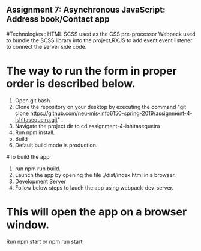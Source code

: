 ## Assignment 7: Asynchronous JavaScript: Address book/Contact app

#Technologies :
HTML SCSS used as the CSS pre-processor Webpack used to bundle the SCSS library into the project,RXJS 
to add event event listener to connect the server side code.

# The way to run the form in proper order is described below.
1. Open git bash
2. Clone the repository on your desktop by executing the command "git clone https://github.com/neu-mis-info6150-spring-2019/assignment-4-ishitasequeira.git" .
3. Navigate the project dir to cd assignment-4-ishitasequeira
4. Run npm install.
5. Build
6. Default build mode is production. 

#To build the app
1. run npm run build.
2. Launch the app by opening the file ./dist/index.html in a browser.
3. Development Server
4. Follow below steps to lauch the app using webpack-dev-server.

# This will open the app on a browser window.
  Run npm start or npm run start.
